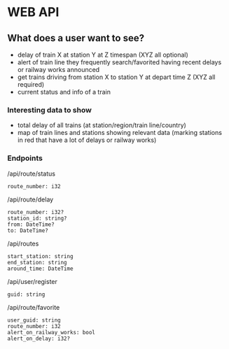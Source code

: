 # WEB API

## What does a user want to see?

- delay of train X at station Y at Z timespan (XYZ all optional)
- alert of train line they frequently search/favorited having recent delays or railway works announced
- get trains driving from station X to station Y at depart time Z (XYZ all required)
- current status and info of a train

### Interesting data to show

- total delay of all trains (at station/region/train line/country)
- map of train lines and stations showing relevant data (marking stations in red that have a lot of delays or railway works)

### Endpoints

/api/route/status
```
route_number: i32
```

/api/route/delay
```
route_number: i32?
station_id: string?
from: DateTime?
to: DateTime?
```

/api/routes
```
start_station: string
end_station: string
around_time: DateTime
```


/api/user/register
```
guid: string
```

/api/route/favorite
```
user_guid: string
route_number: i32
alert_on_railway_works: bool
alert_on_delay: i32?
```
